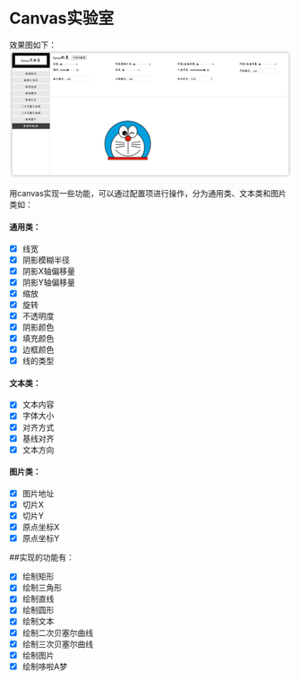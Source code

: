 # Canvas实验室
效果图如下：
![1.png](./public/1.png)

用canvas实现一些功能，可以通过配置项进行操作，分为通用类、文本类和图片类如：   
#### 通用类：
- [x] 线宽
- [x] 阴影模糊半径
- [x] 阴影X轴偏移量
- [x] 阴影Y轴偏移量
- [x] 缩放
- [x] 旋转
- [x] 不透明度
- [x] 阴影颜色
- [x] 填充颜色
- [x] 边框颜色
- [x] 线的类型
#### 文本类：
- [x] 文本内容
- [x] 字体大小
- [x] 对齐方式
- [x] 基线对齐
- [x] 文本方向
#### 图片类：
- [x] 图片地址
- [x] 切片X
- [x] 切片Y
- [x] 原点坐标X
- [x] 原点坐标Y

##实现的功能有：
- [x] 绘制矩形
- [x] 绘制三角形
- [x] 绘制直线
- [x] 绘制圆形
- [x] 绘制文本
- [x] 绘制二次贝塞尔曲线
- [x] 绘制三次贝塞尔曲线
- [x] 绘制图片
- [x] 绘制哆啦A梦